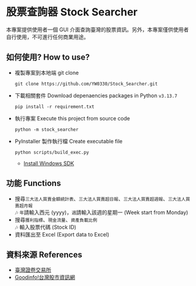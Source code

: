 # 股票查詢器 Stock Searcher
本專案提供使用者一個 GUI 介面查詢臺灣的股票資訊。另外，本專案僅供使用者自行使用，不可進行任何商業用途。
## 如何使用? How to use?
- 複製專案到本地端 git clone
    ```shell
    git clone https://github.com/YW0330/Stock_Searcher.git
    ```
- 下載相關套件 Download depenaencies packages in Python `v3.13.7`
    ```shell
    pip install -r requirement.txt
    ```
- 執行專案 Execute this project from source code
    ```shell
    python -m stock_searcher
    ```
- PyInstaller 製作執行檔 Create executable file
    ```shell
    python scripts/build_exec.py
    ```
    - [Install Windows SDK](https://developer.microsoft.com/zh-tw/windows/downloads/windows-sdk/)
## 功能 Functions
- 搜尋`三大法人買賣金額統計表`、`三大法人買賣超日報`、`三大法人買賣超週報`、`三大法人買賣超月報`\
    :notes: `年`請輸入西元 (yyyy)，`週`請輸入該週的星期一 (Week start from  Monday)
- 搜尋`獲利指標`、`現金流量`、`資產負載比例`\
    :notes: 輸入股票代碼 (Stock ID)
- 資料匯出至 Excel (Export data to Excel)
## 資料來源 References
- [臺灣證卷交易所](https://www.twse.com.tw/zh/)
- [Goodinfo!台灣股市資訊網](https://goodinfo.tw/tw/)
